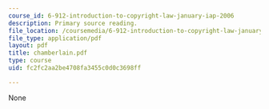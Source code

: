 ```yaml
---
course_id: 6-912-introduction-to-copyright-law-january-iap-2006
description: Primary source reading.
file_location: /coursemedia/6-912-introduction-to-copyright-law-january-iap-2006/fc2fc2aa2be4708fa3455c0d0c3698ff_chamberlain.pdf
file_type: application/pdf
layout: pdf
title: chamberlain.pdf
type: course
uid: fc2fc2aa2be4708fa3455c0d0c3698ff

---
```

None